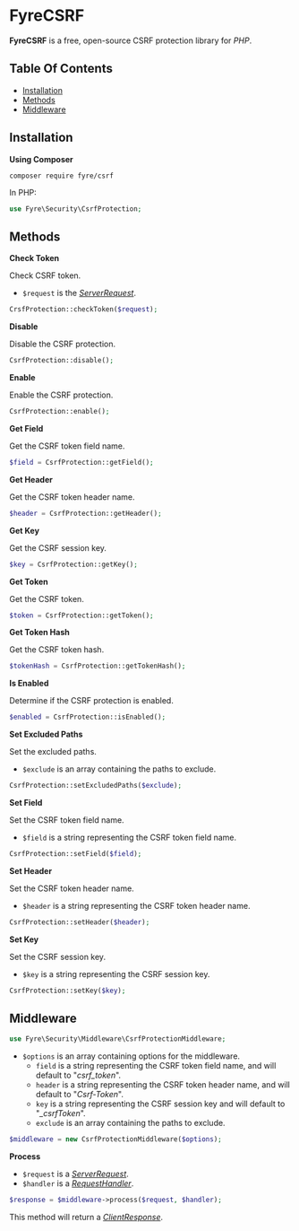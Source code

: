# FyreCSRF

**FyreCSRF** is a free, open-source CSRF protection library for *PHP*.


## Table Of Contents
- [Installation](#installation)
- [Methods](#methods)
- [Middleware](#middleware)



## Installation

**Using Composer**

```
composer require fyre/csrf
```

In PHP:

```php
use Fyre\Security\CsrfProtection;
```


## Methods

**Check Token**

Check CSRF token.

- `$request` is the [*ServerRequest*](https://github.com/elusivecodes/FyreServer#server-requests).

```php
CrsfProtection::checkToken($request);
```

**Disable**

Disable the CSRF protection.

```php
CsrfProtection::disable();
```

**Enable**

Enable the CSRF protection.

```php
CsrfProtection::enable();
```

**Get Field**

Get the CSRF token field name.

```php
$field = CsrfProtection::getField();
```

**Get Header**

Get the CSRF token header name.

```php
$header = CsrfProtection::getHeader();
```

**Get Key**

Get the CSRF session key.

```php
$key = CsrfProtection::getKey();
```

**Get Token**

Get the CSRF token.

```php
$token = CsrfProtection::getToken();
```

**Get Token Hash**

Get the CSRF token hash.

```php
$tokenHash = CsrfProtection::getTokenHash();
```

**Is Enabled**

Determine if the CSRF protection is enabled.

```php
$enabled = CsrfProtection::isEnabled();
```

**Set Excluded Paths**

Set the excluded paths.

- `$exclude` is an array containing the paths to exclude.

```php
CsrfProtection::setExcludedPaths($exclude);
```

**Set Field**

Set the CSRF token field name.

- `$field` is a string representing the CSRF token field name.

```php
CsrfProtection::setField($field);
```

**Set Header**

Set the CSRF token header name.

- `$header` is a string representing the CSRF token header name.

```php
CsrfProtection::setHeader($header);
```

**Set Key**

Set the CSRF session key.

- `$key` is a string representing the CSRF session key.

```php
CsrfProtection::setKey($key);
```


## Middleware

```php
use Fyre\Security\Middleware\CsrfProtectionMiddleware;
```

- `$options` is an array containing options for the middleware.
    - `field` is a string representing the CSRF token field name, and will default to "*csrf_token*".
    - `header` is a string representing the CSRF token header name, and will default to "*Csrf-Token*".
    - `key` is a string representing the CSRF session key and will default to "*_csrfToken*".
    - `exclude` is an array containing the paths to exclude.

```php
$middleware = new CsrfProtectionMiddleware($options);
```

**Process**

- `$request` is a [*ServerRequest*](https://github.com/elusivecodes/FyreServer#server-requests).
- `$handler` is a [*RequestHandler*](https://github.com/elusivecodes/FyreMiddleware#request-handlers).

```php
$response = $middleware->process($request, $handler);
```

This method will return a [*ClientResponse*](https://github.com/elusivecodes/FyreServer#client-responses).